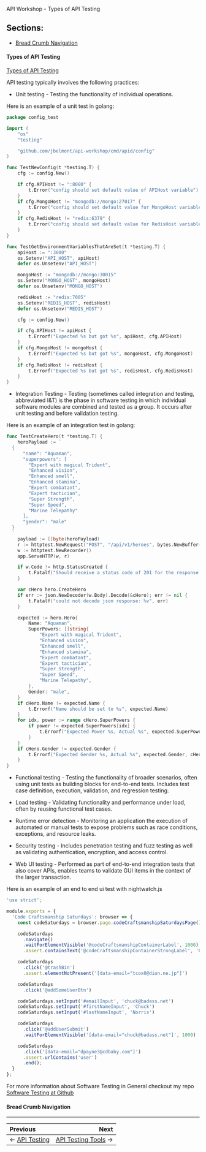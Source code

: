 API Workshop - Types of API Testing
## Sections:

* [Bread Crumb Navigation](#bread-crumb-navigation)

#### Types of API Testing

[Types of API Testing](https://en.wikipedia.org/wiki/API_testing#Types_of_API_testing)

API testing typically involves the following practices:

* Unit testing - Testing the functionality of individual operations.

Here is an example of a unit test in golang:

```go
package config_test

import (
	"os"
	"testing"

	"github.com/jbelmont/api-workshop/cmd/apid/config"
)

func TestNewConfig(t *testing.T) {
	cfg := config.New()

	if cfg.APIHost != ":8080" {
		t.Error("config should set default value of APIHost variable")
	}
	if cfg.MongoHost != "mongodb://mongo:27017" {
		t.Error("config should set default value for MongoHost variable")
	}
	if cfg.RedisHost != "redis:6379" {
		t.Error("config should set default value for RedisHost variable")
	}
}

func TestGetEnvironmentVariablesThatAreSet(t *testing.T) {
	apiHost := ":3000"
	os.Setenv("API_HOST", apiHost)
	defer os.Unsetenv("API_HOST")

	mongoHost := "mongodb://mongo:30015"
	os.Setenv("MONGO_HOST", mongoHost)
	defer os.Unsetenv("MONGO_HOST")

	redisHost := "redis:7005"
	os.Setenv("REDIS_HOST", redisHost)
	defer os.Unsetenv("REDIS_HOST")

	cfg := config.New()

	if cfg.APIHost != apiHost {
		t.Errorf("Expected %s but got %s", apiHost, cfg.APIHost)
	}
	if cfg.MongoHost != mongoHost {
		t.Errorf("Expected %s but got %s", mongoHost, cfg.MongoHost)
	}
	if cfg.RedisHost != redisHost {
		t.Errorf("Expected %s but got %s", redisHost, cfg.RedisHost)
	}
}
```

* Integration Testing - Testing (sometimes called integration and testing, abbreviated I&T) is the phase in software testing in which individual software modules are combined and tested as a group. It occurs after unit testing and before validation testing.

Here is an example of an integration test in golang:

```go
func TestCreateHero(t *testing.T) {
	heroPayload := `
  {
      "name": "Aquaman",
      "superpowers": [
        "Expert with magical Trident",
        "Enhanced vision",
        "Enhanced smell",
        "Enhanced stamina",
        "Expert combatant",
        "Expert tactician",
        "Super Strength",
        "Super Speed",
        "Marine Telepathy"
      ],
      "gender": "male"
  }
  `
	payload := []byte(heroPayload)
	r := httptest.NewRequest("POST", "/api/v1/heroes", bytes.NewBuffer(payload))
	w := httptest.NewRecorder()
	app.ServeHTTP(w, r)

	if w.Code != http.StatusCreated {
		t.Fatalf("Should receive a status code of 201 for the response : %v", w.Code)
	}

	var cHero hero.CreateHero
	if err := json.NewDecoder(w.Body).Decode(&cHero); err != nil {
		t.Fatalf("could not decode json response: %v", err)
	}

	expected := hero.Hero{
		Name: "Aquaman",
		SuperPowers: []string{
			"Expert with magical Trident",
			"Enhanced vision",
			"Enhanced smell",
			"Enhanced stamina",
			"Expert combatant",
			"Expert tactician",
			"Super Strength",
			"Super Speed",
			"Marine Telepathy",
		},
		Gender: "male",
	}
	if cHero.Name != expected.Name {
		t.Errorf("Name should be set to %s", expected.Name)
	}
	for idx, power := range cHero.SuperPowers {
		if power != expected.SuperPowers[idx] {
			t.Errorf("Expected Power %s, Actual %s", expected.SuperPowers[idx], power)
		}
	}
	if cHero.Gender != expected.Gender {
		t.Errorf("Expected Gender %s, Actual %s", expected.Gender, cHero.Gender)
	}
}
```

* Functional testing - Testing the functionality of broader scenarios, often using unit tests as building blocks for end-to-end tests. Includes test case definition, execution, validation, and regression testing.

* Load testing - Validating functionality and performance under load, often by reusing functional test cases.

* Runtime error detection - Monitoring an application the execution of automated or manual tests to expose problems such as race conditions, exceptions, and resource leaks.

* Security testing - Includes penetration testing and fuzz testing as well as validating authentication, encryption, and access control.

* Web UI testing - Performed as part of end-to-end integration tests that also cover APIs, enables teams to validate GUI items in the context of the larger transaction.

Here is an example of an end to end ui test with nightwatch.js

```js
'use strict';

module.exports = {
  'Code Craftsmanship Saturdays': browser => {
    const codeSaturdays = browser.page.codeCraftsmanshipSaturdaysPage();

    codeSaturdays
      .navigate()
      .waitForElementVisible('@codeCraftsmanshipContainerLabel', 1000)
      .assert.containsText('@codeCraftsmanshipContainerStrongLabel', 'Code Craftsmanship Saturdays')

    codeSaturdays
      .click('@trashBin')
      .assert.elementNotPresent('[data-email="tcox0@dion.ne.jp"]')

    codeSaturdays
      .click('@addSomeUserBtn')

    codeSaturdays.setInput('#emailInput', 'chuck@badass.net')
    codeSaturdays.setInput('#firstNameInput', 'Chuck')
    codeSaturdays.setInput('#lastNameInput', 'Norris')

    codeSaturdays
      .click('@addUserSubmit')
      .waitForElementVisible('[data-email="chuck@badass.net"]', 1000)

    codeSaturdays
      .click('[data-email="dpayne3@cdbaby.com"]')
      .assert.urlContains('user')
      .end();
  }
};
```

For more information about Software Testing in General checkout my repo [Software Testing at Github](https://github.com/jbelmont/software-testing)

#### Bread Crumb Navigation
_________________________

Previous | Next
:------- | ---:
← [API Testing](./api-testing.md) | [API Testing Tools](./api-testing-tools.md) →
